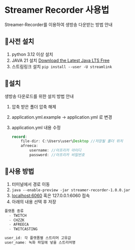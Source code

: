 # Streamer Recorder 사용법

Streamer-Recorder를 이용하여 생방송 다운받는 방법 안내

## **📘사전 설치**

1. python 3.12 이상 설치
2. JAVA 21 설치 [Download the Latest Java LTS Free](https://www.oracle.com/kr/java/technologies/downloads/)
3. 스트림링크 설치 `pip install --user -U streamlink`

## **📘설치**

생방송 다운로드를 위한 설치 방법 안내

1. 압축 받은 폴더 압축 해제
2. application.yml.example → application.yml 로 변경
3. application.yml 내용 수정 
    
    ```java
    record: 
    	file-dir: C:\Users\user\Desktop //저장될 폴더 위치 
    	afreeca: 
    		username: //아프리카 아이디 
    		password: //아프리카 비밀번호
    ```
    

## **📘사용 방법**

1. 터미널에서 경로 이동
2.  `java --enable-preview -jar streamer-recorder-1.0.0.jar`
3. [localhost:6060](http://localhost:6060) 혹은 127.0.0.1:6060 접속
4. 아래의 내용 선택 후 저장 

```java
플랫폼 종류
  - TWITCH
  - CHZZK
  - AFREECA
  - TWITCASTING

user_id: 각 플랫폼별 스트리머 고유값
user_name: 녹화 파일에 넣을 스트리머명
```
